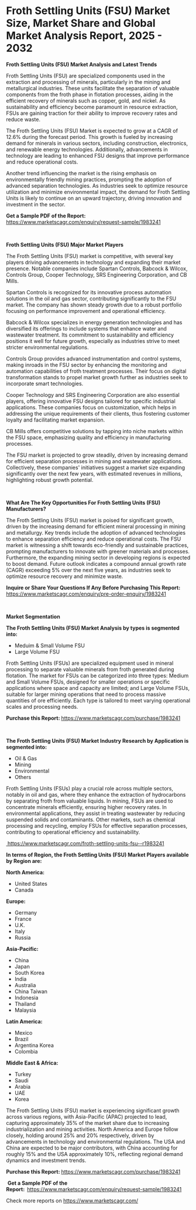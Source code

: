 <p><h1>Froth Settling Units (FSU) Market Size, Market Share and Global Market Analysis Report, 2025 - 2032</h1></p><p><strong>Froth Settling Units (FSU) Market Analysis and Latest Trends</strong></p>
<p><p>Froth Settling Units (FSU) are specialized components used in the extraction and processing of minerals, particularly in the mining and metallurgical industries. These units facilitate the separation of valuable components from the froth phase in flotation processes, aiding in the efficient recovery of minerals such as copper, gold, and nickel. As sustainability and efficiency become paramount in resource extraction, FSUs are gaining traction for their ability to improve recovery rates and reduce waste.</p><p>The Froth Settling Units (FSU) Market is expected to grow at a CAGR of 12.6% during the forecast period. This growth is fueled by increasing demand for minerals in various sectors, including construction, electronics, and renewable energy technologies. Additionally, advancements in technology are leading to enhanced FSU designs that improve performance and reduce operational costs.</p><p>Another trend influencing the market is the rising emphasis on environmentally friendly mining practices, prompting the adoption of advanced separation technologies. As industries seek to optimize resource utilization and minimize environmental impact, the demand for Froth Settling Units is likely to continue on an upward trajectory, driving innovation and investment in the sector.</p></p>
<p><strong>Get a Sample PDF of the Report:&nbsp;</strong> <a href="https://www.marketscagr.com/enquiry/request-sample/1983241?utm_campaign=2012&utm_medium=2&utm_source=Github&utm_content=ia&utm_term=02032025&utm_id=froth-settling-units-fsu">https://www.marketscagr.com/enquiry/request-sample/1983241</a></p>
<p>&nbsp;</p>
<p><strong>Froth Settling Units (FSU) Major Market Players</strong></p>
<p><p>The Froth Settling Units (FSU) market is competitive, with several key players driving advancements in technology and expanding their market presence. Notable companies include Spartan Controls, Babcock & Wilcox, Controls Group, Cooper Technology, SRS Engineering Corporation, and CB Mills. </p><p>Spartan Controls is recognized for its innovative process automation solutions in the oil and gas sector, contributing significantly to the FSU market. The company has shown steady growth due to a robust portfolio focusing on performance improvement and operational efficiency.</p><p>Babcock & Wilcox specializes in energy generation technologies and has diversified its offerings to include systems that enhance water and wastewater treatment. Its commitment to sustainability and efficiency positions it well for future growth, especially as industries strive to meet stricter environmental regulations.</p><p>Controls Group provides advanced instrumentation and control systems, making inroads in the FSU sector by enhancing the monitoring and automation capabilities of froth treatment processes. Their focus on digital transformation stands to propel market growth further as industries seek to incorporate smart technologies.</p><p>Cooper Technology and SRS Engineering Corporation are also essential players, offering innovative FSU designs tailored for specific industrial applications. These companies focus on customization, which helps in addressing the unique requirements of their clients, thus fostering customer loyalty and facilitating market expansion.</p><p>CB Mills offers competitive solutions by tapping into niche markets within the FSU space, emphasizing quality and efficiency in manufacturing processes.</p><p>The FSU market is projected to grow steadily, driven by increasing demand for efficient separation processes in mining and wastewater applications. Collectively, these companies' initiatives suggest a market size expanding significantly over the next few years, with estimated revenues in millions, highlighting robust growth potential.</p></p>
<p>&nbsp;</p>
<p><strong>What Are The Key Opportunities For Froth Settling Units (FSU) Manufacturers?</strong></p>
<p><p>The Froth Settling Units (FSU) market is poised for significant growth, driven by the increasing demand for efficient mineral processing in mining and metallurgy. Key trends include the adoption of advanced technologies to enhance separation efficiency and reduce operational costs. The FSU market is witnessing a shift towards eco-friendly and sustainable practices, prompting manufacturers to innovate with greener materials and processes. Furthermore, the expanding mining sector in developing regions is expected to boost demand. Future outlook indicates a compound annual growth rate (CAGR) exceeding 5% over the next five years, as industries seek to optimize resource recovery and minimize waste.</p></p>
<p><strong>Inquire or Share Your Questions If Any Before Purchasing This Report:</strong> <a href="https://www.marketscagr.com/enquiry/pre-order-enquiry/1983241?utm_campaign=2012&utm_medium=2&utm_source=Github&utm_content=ia&utm_term=02032025&utm_id=froth-settling-units-fsu">https://www.marketscagr.com/enquiry/pre-order-enquiry/1983241</a></p>
<p>&nbsp;</p>
<p><strong>Market Segmentation</strong></p>
<p><strong>The Froth Settling Units (FSU) Market Analysis by types is segmented into:</strong></p>
<p><ul><li>Meduim & Small Volume FSU</li><li>Large Volume FSU</li></ul></p>
<p><p>Froth Settling Units (FSUs) are specialized equipment used in mineral processing to separate valuable minerals from froth generated during flotation. The market for FSUs can be categorized into three types: Medium and Small Volume FSUs, designed for smaller operations or specific applications where space and capacity are limited; and Large Volume FSUs, suitable for larger mining operations that need to process massive quantities of ore efficiently. Each type is tailored to meet varying operational scales and processing needs.</p></p>
<p><strong>Purchase this Report:&nbsp;</strong><a href="https://www.marketscagr.com/purchase/1983241?utm_campaign=2012&utm_medium=2&utm_source=Github&utm_content=ia&utm_term=02032025&utm_id=froth-settling-units-fsu">https://www.marketscagr.com/purchase/1983241</a></p>
<p>&nbsp;</p>
<p><strong>The Froth Settling Units (FSU) Market Industry Research by Application is segmented into:</strong></p>
<p><ul><li>Oil & Gas</li><li>Mining</li><li>Environmental</li><li>Others</li></ul></p>
<p><p>Froth Settling Units (FSUs) play a crucial role across multiple sectors, notably in oil and gas, where they enhance the extraction of hydrocarbons by separating froth from valuable liquids. In mining, FSUs are used to concentrate minerals efficiently, ensuring higher recovery rates. In environmental applications, they assist in treating wastewater by reducing suspended solids and contaminants. Other markets, such as chemical processing and recycling, employ FSUs for effective separation processes, contributing to operational efficiency and sustainability.</p></p>
<p><a href="https://www.marketscagr.com/froth-settling-units-fsu--r1983241?utm_campaign=2012&utm_medium=2&utm_source=Github&utm_content=ia&utm_term=02032025&utm_id=froth-settling-units-fsu">&nbsp;https://www.marketscagr.com/froth-settling-units-fsu--r1983241</a></p>
<p><strong>In terms of Region, the Froth Settling Units (FSU) Market Players available by Region are:</strong></p>
<p>
    <p> <strong> North America: </strong>
        <ul>
            <li>United States</li>
            <li>Canada</li>
        </ul>
        </p> 
    <p> <strong> Europe: </strong>
        <ul>
            <li>Germany</li>
            <li>France</li>
            <li>U.K.</li>
            <li>Italy</li>
            <li>Russia</li>
        </ul>
        </p> 
    <p> <strong> Asia-Pacific: </strong>
        <ul>
            <li>China</li>
            <li>Japan</li>
            <li>South Korea</li>
            <li>India</li>
            <li>Australia</li>
            <li>China Taiwan</li>
            <li>Indonesia</li>
            <li>Thailand</li>
            <li>Malaysia</li>
        </ul>
        </p> 
    <p> <strong> Latin America: </strong>
        <ul>
            <li>Mexico</li>
            <li>Brazil</li>
            <li>Argentina Korea</li>
            <li>Colombia</li>
        </ul>
        </p> 
    <p> <strong> Middle East & Africa: </strong>
        <ul>
            <li>Turkey</li>
            <li>Saudi</li>
            <li>Arabia</li>
            <li>UAE</li>
            <li>Korea</li>
        </ul>
    </p>
    </p>
<p><p>The Froth Settling Units (FSU) market is experiencing significant growth across various regions, with Asia-Pacific (APAC) projected to lead, capturing approximately 35% of the market share due to increasing industrialization and mining activities. North America and Europe follow closely, holding around 25% and 20% respectively, driven by advancements in technology and environmental regulations. The USA and China are expected to be major contributors, with China accounting for roughly 15% and the USA approximately 10%, reflecting regional demand dynamics and investment trends.</p></p>
<p><strong>Purchase this Report: </strong><a href="https://www.marketscagr.com/purchase/1983241?utm_campaign=2012&utm_medium=2&utm_source=Github&utm_content=ia&utm_term=02032025&utm_id=froth-settling-units-fsu">https://www.marketscagr.com/purchase/1983241</a></p>
<p>&nbsp;<strong>Get a Sample PDF of the Report:&nbsp;&nbsp;</strong><a href="https://www.marketscagr.com/enquiry/request-sample/1983241?utm_campaign=2012&utm_medium=2&utm_source=Github&utm_content=ia&utm_term=02032025&utm_id=froth-settling-units-fsu">https://www.marketscagr.com/enquiry/request-sample/1983241</a></p>
<p><strong></strong></p>
<p>Check more reports on <a href="https://www.marketscagr.com/?utm_campaign=2012&utm_medium=2&utm_source=Github&utm_content=ia&utm_term=02032025&utm_id=froth-settling-units-fsu">https://www.marketscagr.com/</a></p>